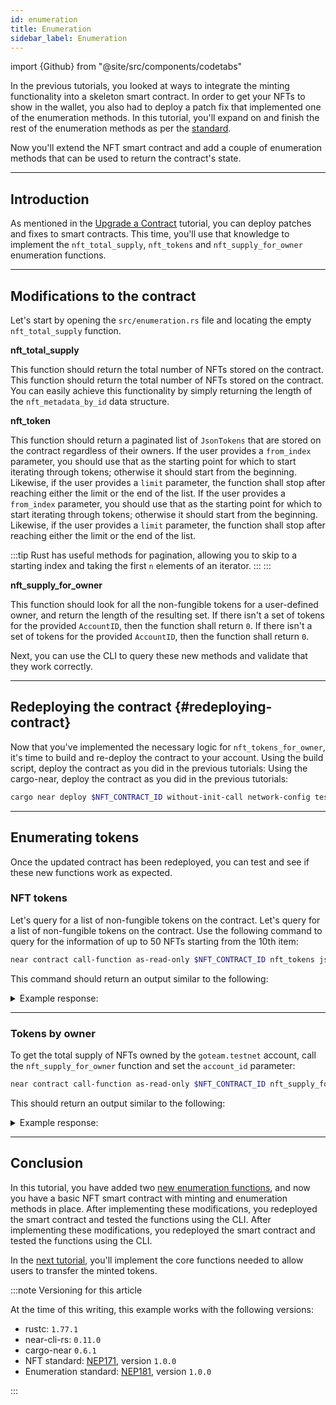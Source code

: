 ```yaml
---
id: enumeration
title: Enumeration
sidebar_label: Enumeration
---
```


import {Github} from "@site/src/components/codetabs"

In the previous tutorials, you looked at ways to integrate the minting functionality into a skeleton smart contract. In order to get your NFTs to show in the wallet, you also had to deploy a patch fix that implemented one of the enumeration methods. In this tutorial, you'll expand on and finish the rest of the enumeration methods as per the [standard](https://nomicon.io/Standards/Tokens/NonFungibleToken/Enumeration).

Now you'll extend the NFT smart contract and add a couple of enumeration methods that can be used to return the contract's state.

---

## Introduction

As mentioned in the [Upgrade a Contract](2-upgrade.md) tutorial, you can deploy patches and fixes to smart contracts. This time, you'll use that knowledge to implement the `nft_total_supply`, `nft_tokens` and `nft_supply_for_owner` enumeration functions.

---

## Modifications to the contract

Let's start by opening the  `src/enumeration.rs` file and locating the empty `nft_total_supply` function.

**nft_total_supply**

This function should return the total number of NFTs stored on the contract. This function should return the total number of NFTs stored on the contract. You can easily achieve this functionality by simply returning the length of the `nft_metadata_by_id` data structure.

<Github language="rust" start="5" end="9" url="https://github.com/near-examples/nft-tutorial/blob/main/nft-contract-basic/src/enumeration.rs" />

**nft_token**

This function should return a paginated list of `JsonTokens` that are stored on the contract regardless of their owners. If the user provides a `from_index` parameter, you should use that as the starting point for which to start iterating through tokens; otherwise it should start from the beginning. Likewise, if the user provides a `limit` parameter, the function shall stop after reaching either the limit or the end of the list. If the user provides a `from_index` parameter, you should use that as the starting point for which to start iterating through tokens; otherwise it should start from the beginning. Likewise, if the user provides a `limit` parameter, the function shall stop after reaching either the limit or the end of the list.

:::tip Rust has useful methods for pagination, allowing you to skip to a starting index and taking the first `n` elements of an iterator. ::: :::

<Github language="rust" start="11" end="26" url="https://github.com/near-examples/nft-tutorial/blob/main/nft-contract-basic/src/enumeration.rs" />

**nft_supply_for_owner**

This function should look for all the non-fungible tokens for a user-defined owner, and return the length of the resulting set. If there isn't a set of tokens for the provided `AccountID`, then the function shall return `0`. If there isn't a set of tokens for the provided `AccountID`, then the function shall return `0`.

<Github language="rust" start="28" end="43" url="https://github.com/near-examples/nft-tutorial/blob/main/nft-contract-basic/src/enumeration.rs" />

Next, you can use the CLI to query these new methods and validate that they work correctly.

---

## Redeploying the contract {#redeploying-contract}

Now that you've implemented the necessary logic for `nft_tokens_for_owner`, it's time to build and re-deploy the contract to your account. Using the build script, deploy the contract as you did in the previous tutorials: Using the cargo-near, deploy the contract as you did in the previous tutorials:

```bash
cargo near deploy $NFT_CONTRACT_ID without-init-call network-config testnet sign-with-keychain send
```

---

## Enumerating tokens

Once the updated contract has been redeployed, you can test and see if these new functions work as expected.

### NFT tokens

Let's query for a list of non-fungible tokens on the contract. Let's query for a list of non-fungible tokens on the contract. Use the following command to query for the information of up to 50 NFTs starting from the 10th item:

```bash
near contract call-function as-read-only $NFT_CONTRACT_ID nft_tokens json-args '{"from_index": "10", "limit": 50}' network-config testnet now
```

This command should return an output similar to the following:

<details>
<summary>Example response: </summary>
<p>

```json
[]
```

</p>
</details>

<hr class="subsection" />

### Tokens by owner

To get the total supply of NFTs owned by the `goteam.testnet` account, call the `nft_supply_for_owner` function and set the `account_id` parameter:

```bash
near contract call-function as-read-only $NFT_CONTRACT_ID nft_supply_for_owner json-args '{"account_id": "goteam.testnet"}' network-config testnet now
```

This should return an output similar to the following:

<details>
<summary>Example response: </summary>
<p>

```json
0
```

</p>
</details>

---

## Conclusion

In this tutorial, you have added two [new enumeration functions](/tutorials/nfts/enumeration#modifications-to-the-contract), and now you have a basic NFT smart contract with minting and enumeration methods in place. After implementing these modifications, you redeployed the smart contract and tested the functions using the CLI. After implementing these modifications, you redeployed the smart contract and tested the functions using the CLI.

In the [next tutorial](4-core.md), you'll implement the core functions needed to allow users to transfer the minted tokens.

:::note Versioning for this article

At the time of this writing, this example works with the following versions:

- rustc: `1.77.1`
- near-cli-rs: `0.11.0`
- cargo-near `0.6.1`
- NFT standard: [NEP171](https://nomicon.io/Standards/Tokens/NonFungibleToken/Core), version `1.0.0`
- Enumeration standard: [NEP181](https://nomicon.io/Standards/Tokens/NonFungibleToken/Enumeration), version `1.0.0`

:::
